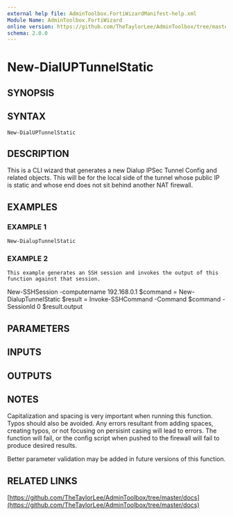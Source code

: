 ```yaml
---
external help file: AdminToolbox.FortiWizardManifest-help.xml
Module Name: AdminToolbox.FortiWizard
online version: https://github.com/TheTaylorLee/AdminToolbox/tree/master/docs
schema: 2.0.0
---
```


# New-DialUPTunnelStatic

## SYNOPSIS

## SYNTAX

```
New-DialUPTunnelStatic
```

## DESCRIPTION
This is a CLI wizard that generates a new Dialup IPSec Tunnel Config and related objects.
This will be for the local side of the tunnel whose public IP is static and whose end does not sit behind another NAT firewall.

## EXAMPLES

### EXAMPLE 1
```
New-DialupTunnelStatic
```

### EXAMPLE 2
```
This example generates an SSH session and invokes the output of this function against that session.
```

New-SSHSession -computername 192.168.0.1
$command = New-DialupTunnelStatic
$result = Invoke-SSHCommand -Command $command -SessionId 0
$result.output

## PARAMETERS

## INPUTS

## OUTPUTS

## NOTES
Capitalization and spacing is very important when running this function.
Typos should also be avoided.
Any errors resultant from adding spaces, creating typos, or not focusing on persisint casing will lead to errors.
The function will fail, or the config script when pushed to the firewall will fail to produce desired results.

Better parameter validation may be added in future versions of this function.

## RELATED LINKS

[https://github.com/TheTaylorLee/AdminToolbox/tree/master/docs](https://github.com/TheTaylorLee/AdminToolbox/tree/master/docs)

